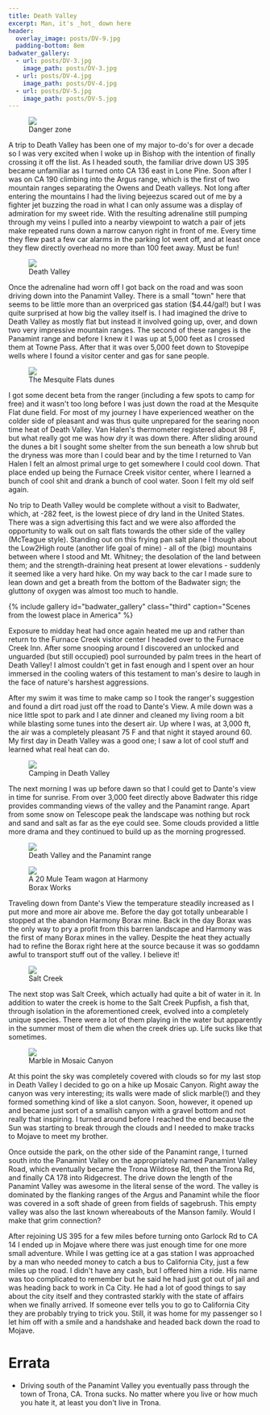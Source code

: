 ```yaml
---
title: Death Valley
excerpt: Man, it's _hot_ down here
header:
  overlay_image: posts/DV-9.jpg
  padding-bottom: 8em
badwater_gallery:
  - url: posts/DV-3.jpg
    image_path: posts/DV-3.jpg
  - url: posts/DV-4.jpg
    image_path: posts/DV-4.jpg
  - url: posts/DV-5.jpg
    image_path: posts/DV-5.jpg
---
```


<figure class="align-right" style="width:50%">
 <a href="{{ site.url }}{{ site.baseurl }}/images/posts/DV-1.jpg">
 <img src="{{ site.url }}{{ site.baseurl }}/images/posts/DV-1.jpg">
 </a>
 <figcaption>Danger zone</figcaption>
</figure>

A trip to Death Valley has been one of my major to-do's for over a
decade so I was very excited when I woke up in Bishop with the
intention of finally crossing it off the list. As I headed south, the
familiar drive down US 395 became unfamiliar as I turned onto CA 136
east in Lone Pine. Soon after I was on CA 190 climbing into the Argus
range, which is the first of two mountain ranges separating the Owens
and Death valleys. Not long after entering the mountains I had the
living bejeezus scared out of me by a fighter jet buzzing the road in
what I can only assume was a display of admiration for my sweet
ride. With the resulting adrenaline still pumping through my veins I
pulled into a nearby viewpoint to watch a pair of jets make repeated
runs down a narrow canyon right in front of me. Every time they flew
past a few car alarms in the parking lot went off, and at least once
they flew directly overhead no more than 100 feet away. Must be fun!

<figure class="align-center" style="width:100%">
 <a href="{{ site.url }}{{ site.baseurl }}/images/posts/DV-9.jpg">
 <img src="{{ site.url }}{{ site.baseurl }}/images/posts/DV-9.jpg">
 </a>
 <figcaption>Death Valley</figcaption>
</figure>

Once the adrenaline had worn off I got back on the road and was soon
driving down into the Panamint Valley. There is a small "town" here
that seems to be little more than an overpriced gas station
($4.44/gal!) but I was quite surprised at how big the valley itself
is. I had imagined the drive to Death Valley as mostly flat but
instead it involved going up, over, and down two very impressive
mountain ranges. The second of these ranges is the Panamint range and
before I knew it I was up at 5,000 feet as I crossed them at Towne
Pass. After that it was over 5,000 feet down to Stovepipe wells where
I found a visitor center and gas for sane people.

<figure class="align-left" style="width:50%">
 <a href="{{ site.url }}{{ site.baseurl }}/images/posts/DV-2.jpg">
 <img src="{{ site.url }}{{ site.baseurl }}/images/posts/DV-2.jpg">
 </a>
 <figcaption>The Mesquite Flats dunes</figcaption>
</figure>

I got some decent beta from the ranger (including a few spots to camp
for free) and it wasn't too long before I was just down the road at
the Mesquite Flat dune field. For most of my journey I have
experienced weather on the colder side of pleasant and was thus quite
unprepared for the searing noon time heat of Death Valley. Van Halen's
thermometer registered about 98 F, but what really got me was how
_dry_ it was down there. After sliding around the dunes a bit I sought
some shelter from the sun beneath a low shrub but the dryness was more
than I could bear and by the time I returned to Van Halen I felt an
almost primal urge to get somewhere I could cool down. That place
ended up being the Furnace Creek visitor center, where I learned a
bunch of cool shit and drank a bunch of cool water. Soon I felt my old
self again.

No trip to Death Valley would be complete without a visit to Badwater,
which, at -282 feet, is the lowest piece of dry land in the United
States. There was a sign advertising this fact and we were also
afforded the opportunity to walk out on salt flats towards the other
side of the valley (McTeague style). Standing out on this frying pan
salt plane I though about the Low2High route (another life goal of
mine) - all of the (big) mountains between where I stood and
Mt. Whitney; the desolation of the land between them; and the
strength-draining heat present at lower elevations - suddenly it
seemed like a very hard hike. On my way back to the car I made sure to
lean down and get a breath from the bottom of the Badwater sign; the
gluttony of oxygen was almost too much to handle.

{% include gallery id="badwater_gallery" class="third" caption="Scenes from the lowest place in America" %}

Exposure to midday heat had once again heated me up and rather than
return to the Furnace Creek visitor center I headed over to the
Furnace Creek Inn. After some snooping around I discovered an unlocked
and unguarded (but still occupied) pool surrounded by palm trees in
the heart of Death Valley! I almost couldn't get in fast enough and I
spent over an hour immersed in the cooling waters of this testament to
man's desire to laugh in the face of nature's harshest aggressions.

After my swim it was time to make camp so I took the ranger's
suggestion and found a dirt road just off the road to Dante's View. A
mile down was a nice little spot to park and I ate dinner and cleaned
my living room a bit while blasting some tunes into the desert air. Up
where I was, at 3,000 ft, the air was a completely pleasant 75 F and
that night it stayed around 60. My first day in Death Valley was a
good one; I saw a lot of cool stuff and learned what real heat can do.

<figure class="align-center" style="width:100%">
 <a href="{{ site.url }}{{ site.baseurl }}/images/posts/DV-7.jpg">
 <img src="{{ site.url }}{{ site.baseurl }}/images/posts/DV-7.jpg">
 </a>
 <figcaption>Camping in Death Valley</figcaption>
</figure>

The next morning I was up before dawn so that I could get to Dante's
view in time for sunrise. From over 3,000 feet directly above Badwater
this ridge provides commanding views of the valley and the Panamint
range. Apart from some snow on Telescope peak the landscape was
nothing but rock and sand and salt as far as the eye could see. Some
clouds provided a little more drama and they continued to build up as
the morning progressed.

<figure class="align-center" style="width:100%">
 <a href="{{ site.url }}{{ site.baseurl }}/images/posts/DV-8.jpg">
 <img src="{{ site.url }}{{ site.baseurl }}/images/posts/DV-8.jpg">
 </a>
 <figcaption>Death Valley and the Panamint range</figcaption>
</figure>

<figure class="align-right" style="width:50%">
 <a href="{{ site.url }}{{ site.baseurl }}/images/posts/DV-10.jpg">
 <img src="{{ site.url }}{{ site.baseurl }}/images/posts/DV-10.jpg">
 </a>
 <figcaption>A 20 Mule Team wagon at Harmony Borax Works</figcaption>
</figure>

Traveling down from Dante's View the temperature steadily increased as
I put more and more air above me. Before the day got totally
unbearable I stopped at the abandon Harmony Borax mine. Back in the
day Borax was the only way to pry a profit from this barren landscape
and Harmony was the first of many Borax mines in the valley. Despite
the heat they actually had to refine the Borax right here at the
source because it was so goddamn awful to transport stuff out of the
valley. I believe it!

<figure class="align-left" style="width:50%">
 <a href="{{ site.url }}{{ site.baseurl }}/images/posts/DV-11.jpg">
 <img src="{{ site.url }}{{ site.baseurl }}/images/posts/DV-11.jpg">
 </a>
 <figcaption>Salt Creek</figcaption>
</figure>

The next stop was Salt Creek, which actually had quite a bit of water
in it. In addition to water the creek is home to the Salt Creek
Pupfish, a fish that, through isolation in the aforementioned creek,
evolved into a completely unique species. There were a lot of them
playing in the water but apparently in the summer most of them die when
the creek dries up. Life sucks like that sometimes.

<figure class="align-right" style="width:50%">
 <a href="{{ site.url }}{{ site.baseurl }}/images/posts/DV-12.jpg">
 <img src="{{ site.url }}{{ site.baseurl }}/images/posts/DV-12.jpg">
 </a>
 <figcaption>Marble in Mosaic Canyon</figcaption>
</figure>

At this point the sky was completely covered with clouds so for my
last stop in Death Valley I decided to go on a hike up Mosaic
Canyon. Right away the canyon was very interesting; its walls were
made of slick marble(!) and they formed something kind of like a slot
canyon. Soon, however, it opened up and became just sort of a smallish
canyon with a gravel bottom and not really that inspiring. I turned
around before I reached the end because the Sun was starting to break
through the clouds and I needed to make tracks to Mojave to meet my
brother.

Once outside the park, on the other side of the Panamint range, I
turned south into the Panamint Valley on the appropriately named
Panamint Valley Road, which eventually became the Trona Wildrose Rd,
then the Trona Rd, and finally CA 178 into Ridgecrest. The drive down
the length of the Panamint Valley was awesome in the literal sense of
the word. The valley is dominated by the flanking ranges of the Argus
and Panamint while the floor was covered in a soft shade of green from
fields of sagebrush. This empty valley was also the last known
whereabouts of the Manson family. Would I make that grim connection?

After rejoining US 395 for a few miles before turning onto Garlock Rd
to CA 14 I ended up in Mojave where there was just enough time for one
more small adventure. While I was getting ice at a gas station I was
approached by a man who needed money to catch a bus to California
City, just a few miles up the road. I didn't have any cash, but I
offered him a ride. His name was too complicated to remember but he
said he had just got out of jail and was heading back to work in Ca
City. He had a lot of good things to say about the city itself and
they contrasted starkly with the state of affairs when we finally
arrived. If someone ever tells you to go to California City they are
probably trying to trick you. Still, it was home for my passenger so I
let him off with a smile and a handshake and headed back down the road
to Mojave.

# Errata

* Driving south of the Panamint Valley you eventually pass through the
  town of Trona, CA. Trona sucks. No matter where you live or how much
  you hate it, at least you don't live in Trona.

